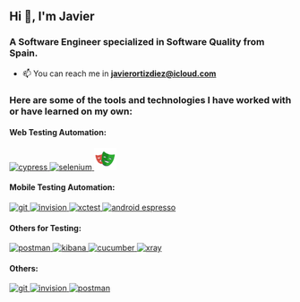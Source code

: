 <h2 align="left">Hi 👋, I'm Javier</h2>
<h3 align="left">A Software Engineer specialized in Software Quality from Spain.</h3>

- 📫 You can reach me in **javierortizdiez@icloud.com**

<h3 align="left">Here are some of the tools and technologies I have worked with or have learned on my own:</h3>
<h4 align="left">Web Testing Automation:</h4>
<p align="left"> 
    <a href="https://www.cypress.io" target="_blank" rel="noreferrer"> <img src="https://raw.githubusercontent.com/simple-icons/simple-icons/6e46ec1fc23b60c8fd0d2f2ff46db82e16dbd75f/icons/cypress.svg" alt="cypress" width="40" height="40"/> </a>
    <a href="https://www.selenium.dev" target="_blank" rel="noreferrer"> <img src="https://raw.githubusercontent.com/detain/svg-logos/780f25886640cef088af994181646db2f6b1a3f8/svg/selenium-logo.svg" alt="selenium" width="40" height="40"/> </a> 
    <a href="https://playwright.dev/" target="_blank" rel="noreferrer"> <img src="https://github.com/vscode-icons/vscode-icons/blob/master/icons/file_type_playwright.svg" alt="playwright" width="40" height="40"/> </a> 
</p>

<h4 align="left">Mobile Testing Automation:</h4>
<p align="left"> 
    <a href="https://appium.io/docs/en/2.0/" target="_blank" rel="noreferrer"> <img src="https://github.com/leungwensen/svg-icon/blob/master/dist/svg/logos/appium.svg" alt="git" width="40" height="40"/> </a> 
    <a href="https://maestro.mobile.dev/" target="_blank" rel="noreferrer"> <img src="https://559345148-files.gitbook.io/~/files/v0/b/gitbook-x-prod.appspot.com/o/spaces%2Fn5KVIOjVkVjYRyVWZ0yT%2Ficon%2FiWOlXXbwVTJ9BL1NdnUu%2Ficon-w-bg.svg?alt=media&token=db2884aa-e09e-4296-b8c7-ac8f1c709343" alt="invision" width="50" height="50"/> </a> 
    <a href="https://developer.apple.com/documentation/xctest" target="_blank" rel="noreferrer"> <img src="https://images.ctfassets.net/czwjnyf8a9ri/2OWZnl3v2xJcqBZPIczU1s/1ea9ea383887e13d76b0b6c386ddf09c/logo-xcuitest.png?w=250" alt="xctest" width="40" height="40"/> </a>
    <a href="https://developer.android.com/training/testing/espresso?hl=es-419" target="_blank" rel="noreferrer"> <img src="https://www.vectorlogo.zone/logos/android/android-icon.svg" alt="android espresso" width="40" height="40"/> </a> 
</p>

<h4 align="left">Others for Testing:</h4>
<p align="left"> 
    <a href="https://postman.com" target="_blank" rel="noreferrer"> <img src="https://www.vectorlogo.zone/logos/getpostman/getpostman-icon.svg" alt="postman" width="40" height="40"/> </a> 
    <a href="https://www.elastic.co/es/kibana" target="_blank" rel="noreferrer"> <img src="https://www.vectorlogo.zone/logos/elasticco_kibana/elasticco_kibana-icon.svg" alt="kibana" width="40" height="40"/> </a> 
    <a href="https://cucumber.io/docs/cucumber/" target="_blank" rel="noreferrer"> <img src="https://www.vectorlogo.zone/logos/cucumberio/cucumberio-icon.svg" alt="cucumber" width="40" height="40"/> </a> 
    <a href="https://marketplace.atlassian.com/apps/1211769/xray-test-management-for-jira?tab=overview&hosting=cloud" target="_blank" rel="noreferrer"> <img src="https://github.com/gilbarbara/logos/blob/main/logos/xray-for-jira.svg" alt="xray" width="40" height="40"/> </a> 
</p>

<h4 align="left">Others:</h4>
<p align="left"> 
    <a href="https://git-scm.com/" target="_blank" rel="noreferrer"> <img src="https://www.vectorlogo.zone/logos/git-scm/git-scm-icon.svg" alt="git" width="40" height="40"/> </a> 
    <a href="https://www.invisionapp.com/" target="_blank" rel="noreferrer"> <img src="https://www.vectorlogo.zone/logos/invisionapp/invisionapp-icon.svg" alt="invision" width="40" height="40"/> </a> 
    <a href="https://postman.com" target="_blank" rel="noreferrer"> <img src="https://www.vectorlogo.zone/logos/getpostman/getpostman-icon.svg" alt="postman" width="40" height="40"/> </a> 
</p>